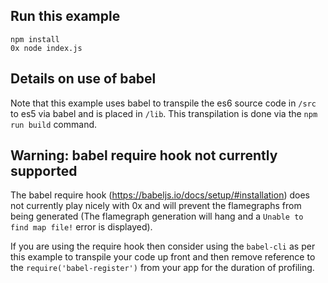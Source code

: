 ## Run this example

```
npm install
0x node index.js
```

## Details on use of babel

Note that this example uses babel to transpile the es6 source code in `/src` to es5 via babel and is placed in `/lib`. This transpilation is done via the `npm run build` command.

## Warning: babel require hook not currently supported

The babel require hook (https://babeljs.io/docs/setup/#installation) does not currently play nicely with 0x and will prevent the flamegraphs from being generated (The flamegraph generation will hang and a `Unable to find map file!` error is displayed).

If you are using the require hook then consider using the `babel-cli` as per this example to transpile your code up front and then remove reference to the `require('babel-register')` from your app for the duration of profiling.

